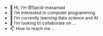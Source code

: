 - 👋 Hi, I’m @Sacid-maxamad
- 👀 I’m interested in computer programming
- 🌱 I’m currently learning data science and AI
- 💞️ I’m looking to collaborate on ...
- 📫 How to reach me ...

<!---
Sacid-maxamad/Sacid-maxamad is a ✨ special ✨ repository because its `README.md` (this file) appears on your GitHub profile.
You can click the Preview link to take a look at your changes.
--->
